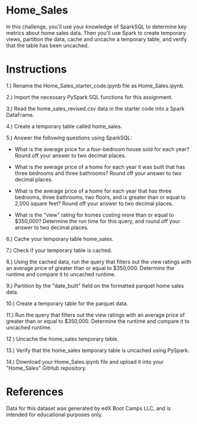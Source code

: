 # Home_Sales

In this challenge, you'll use your knowledge of SparkSQL to determine key metrics about home sales data. Then you'll use Spark to create temporary views, partition the data, cache and uncache a temporary table, and verify that the table has been uncached.

# Instructions
1.) Rename the Home_Sales_starter_code.ipynb file as Home_Sales.ipynb.

2.) Import the necessary PySpark SQL functions for this assignment.

3.) Read the home_sales_revised.csv data in the starter code into a Spark DataFrame.

4.) Create a temporary table called home_sales.

5.) Answer the following questions using SparkSQL:

 * What is the average price for a four-bedroom house sold for each year? Round off your answer to two decimal places.

 * What is the average price of a home for each year it was built that has three bedrooms and three bathrooms? Round off your answer to two decimal places.

* What is the average price of a home for each year that has three bedrooms, three bathrooms, two floors, and is greater than or equal to 2,000 square feet? Round off your answer to two decimal places.

* What is the "view" rating for homes costing more than or equal to $350,000? Determine the run time for this query, and round off your answer to two decimal places.

6.) Cache your temporary table home_sales.

7.) Check if your temporary table is cached.

8.) Using the cached data, run the query that filters out the view ratings with an average price of greater than or equal to $350,000. Determine the runtime and compare it to uncached runtime.

9.) Partition by the "date_built" field on the formatted parquet home sales data.

10.) Create a temporary table for the parquet data.

11.) Run the query that filters out the view ratings with an average price of greater than or equal to $350,000. Determine the runtime and compare it to uncached runtime.

12.) Uncache the home_sales temporary table.

13.) Verify that the home_sales temporary table is uncached using PySpark.

14.) Download your Home_Sales.ipynb file and upload it into your "Home_Sales" GitHub repository.

# References
Data for this dataset was generated by edX Boot Camps LLC, and is intended for educational purposes only.
